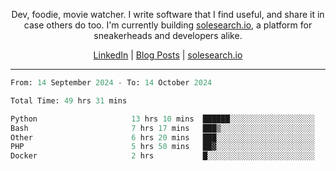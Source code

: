 <p align="center">Dev, foodie, movie watcher. I write software that I find useful, and share it in case others do too. I'm currently building <a href="https://solesearch.io">solesearch.io</a>, a platform for sneakerheads and developers alike.</p>
<p align="center">
  <a href="https://www.linkedin.com/in/peter-rauscher">LinkedIn</a>
  |
  <a href="https://dev.to/peterrauscher">Blog Posts</a>
  |
  <a href="https://solesearch.io">solesearch.io</a>
</p>
<hr/>
<!--START_SECTION:waka-->

```python
From: 14 September 2024 - To: 14 October 2024

Total Time: 49 hrs 31 mins

Python                     13 hrs 10 mins  ██████░░░░░░░░░░░░░░░░░░░   23.58 %
Bash                       7 hrs 17 mins   ███▒░░░░░░░░░░░░░░░░░░░░░   13.05 %
Other                      6 hrs 20 mins   ███░░░░░░░░░░░░░░░░░░░░░░   11.34 %
PHP                        5 hrs 50 mins   ██▓░░░░░░░░░░░░░░░░░░░░░░   10.45 %
Docker                     2 hrs           █░░░░░░░░░░░░░░░░░░░░░░░░   03.59 %
```

<!--END_SECTION:waka-->
